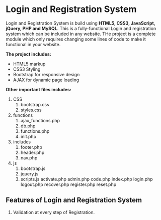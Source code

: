 # Login and Registration System

Login and Registration System is build using **HTML5, CSS3, JavaScript, jQuery, PHP and MySQL**. This is a fully-functional Login and registration system which can be included in any website. THe project is a complete module which only requires changing some lines of code to make it functional in your website.


**The project includes:**
* HTML5 markup
* CSS3 Styling
* Bootstrap for responsive design
* AJAX for dynamic page loading

**Other important files includes:**
1. CSS
	1. bootstrap.css
	1. styles.css
1. functions
	1. ajax_functions.php
	1. db.php
	1. functions.php
	1. init.php
1. includes
	1. footer.php
	1. header.php
	1. nav.php
1. js
	1. bootstrap.js
	1. jquery.js
	1. scripts.js
activate.php
admin.php
code.php
index.php
login.php
logout.php
recover.php
register.php
reset.php

## Features of Login and Registration System

1. Validation at every step of Registration.